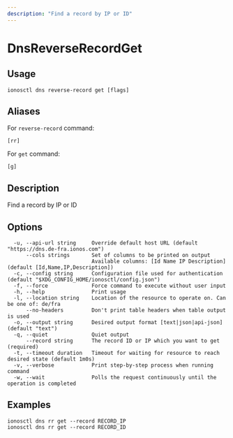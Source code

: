 ```yaml
---
description: "Find a record by IP or ID"
---
```


# DnsReverseRecordGet

## Usage

```text
ionosctl dns reverse-record get [flags]
```

## Aliases

For `reverse-record` command:

```text
[rr]
```

For `get` command:

```text
[g]
```

## Description

Find a record by IP or ID

## Options

```text
  -u, --api-url string     Override default host URL (default "https://dns.de-fra.ionos.com")
      --cols strings       Set of columns to be printed on output 
                           Available columns: [Id Name IP Description] (default [Id,Name,IP,Description])
  -c, --config string      Configuration file used for authentication (default "$XDG_CONFIG_HOME/ionosctl/config.json")
  -f, --force              Force command to execute without user input
  -h, --help               Print usage
  -l, --location string    Location of the resource to operate on. Can be one of: de/fra
      --no-headers         Don't print table headers when table output is used
  -o, --output string      Desired output format [text|json|api-json] (default "text")
  -q, --quiet              Quiet output
      --record string      The record ID or IP which you want to get (required)
  -t, --timeout duration   Timeout for waiting for resource to reach desired state (default 1m0s)
  -v, --verbose            Print step-by-step process when running command
  -w, --wait               Polls the request continuously until the operation is completed
```

## Examples

```text
ionosctl dns rr get --record RECORD_IP
ionosctl dns rr get --record RECORD_ID
```

